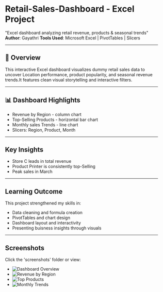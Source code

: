 # Retail-Sales-Dashboard - Excel Project 
"Excel dashboard analyzing retail revenue, products &amp; seasonal trends"
**Author**: Gayathri
**Tools Used**: Microsoft Excel | PivotTables | Slicers

---

## 📌 Overview
This interactive Excel dashboard visualizes dummy retail sales data to uncover Location performance, product popularity, and seasonal revenue trends.It features clean visual storytelling and interactive filters.

---

## 📊 Dashboard Highlights
- Revenue by Region - column chart
- Top-Selling Products - horizontal bar chart
- Monthly sales Trends - line chart
- Slicers: Region, Product, Month

---

## Key Insights 
- Store C leads in total revenue
- Product Printer is consistently top-Selling
- Peak sales in March

---

## Learning Outcome
This project strengthened my skills in:
- Data cleaning and formula creation
- PivotTables and chart design
- Dashboard layout and interactivity
- Presenting buisness insights through visuals

---

## Screenshots

Click the 'screenshots' folder or view:
- ![Dashboard Overview](screenshots/dashboard-full.png)
- ![Revenue by Region](screenshots/revenue-by-region.png)
- ![Top Products](screenshots/top-products.png)
- ![Monthly Trends](screenshots/monthly-trends.png)
